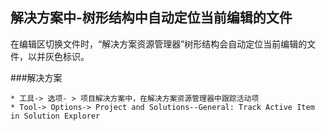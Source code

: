 

## 解决方案中-树形结构中自动定位当前编辑的文件

在编辑区切换文件时，“解决方案资源管理器”树形结构会自动定位当前编辑的文件，以并灰色标识。

###解决方案

    * 工具-> 选项- > 项目解决方案中，在解决方案资源管理器中跟踪活动项
    * Tool-> Options-> Project and Solutions--General: Track Active Item in Solution Explorer
